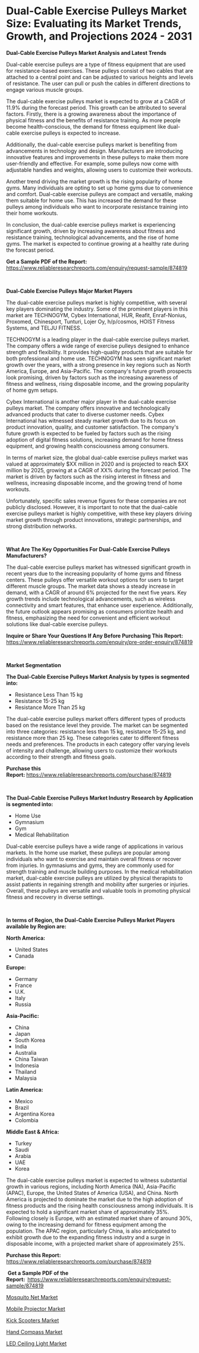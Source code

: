 <p><h1>Dual-Cable Exercise Pulleys Market Size: Evaluating its Market Trends, Growth, and Projections 2024 - 2031</h1></p><p><strong>Dual-Cable Exercise Pulleys Market Analysis and Latest Trends</strong></p>
<p><p>Dual-cable exercise pulleys are a type of fitness equipment that are used for resistance-based exercises. These pulleys consist of two cables that are attached to a central point and can be adjusted to various heights and levels of resistance. The user can pull or push the cables in different directions to engage various muscle groups.</p><p>The dual-cable exercise pulleys market is expected to grow at a CAGR of 11.9% during the forecast period. This growth can be attributed to several factors. Firstly, there is a growing awareness about the importance of physical fitness and the benefits of resistance training. As more people become health-conscious, the demand for fitness equipment like dual-cable exercise pulleys is expected to increase.</p><p>Additionally, the dual-cable exercise pulleys market is benefiting from advancements in technology and design. Manufacturers are introducing innovative features and improvements in these pulleys to make them more user-friendly and effective. For example, some pulleys now come with adjustable handles and weights, allowing users to customize their workouts.</p><p>Another trend driving the market growth is the rising popularity of home gyms. Many individuals are opting to set up home gyms due to convenience and comfort. Dual-cable exercise pulleys are compact and versatile, making them suitable for home use. This has increased the demand for these pulleys among individuals who want to incorporate resistance training into their home workouts.</p><p>In conclusion, the dual-cable exercise pulleys market is experiencing significant growth, driven by increasing awareness about fitness and resistance training, technological advancements, and the rise of home gyms. The market is expected to continue growing at a healthy rate during the forecast period.</p></p>
<p><strong>Get a Sample PDF of the Report:&nbsp;</strong> <a href="https://www.reliableresearchreports.com/enquiry/request-sample/874819">https://www.reliableresearchreports.com/enquiry/request-sample/874819</a></p>
<p>&nbsp;</p>
<p><strong>Dual-Cable Exercise Pulleys Major Market Players</strong></p>
<p><p>The dual-cable exercise pulleys market is highly competitive, with several key players dominating the industry. Some of the prominent players in this market are TECHNOGYM, Cybex International, HUR, Reafit, Enraf-Nonius, Proxomed, Chinesport, Tunturi, Lojer Oy, h/p/cosmos, HOIST Fitness Systems, and TELJU FITNESS.</p><p>TECHNOGYM is a leading player in the dual-cable exercise pulleys market. The company offers a wide range of exercise pulleys designed to enhance strength and flexibility. It provides high-quality products that are suitable for both professional and home use. TECHNOGYM has seen significant market growth over the years, with a strong presence in key regions such as North America, Europe, and Asia-Pacific. The company's future growth prospects look promising, driven by factors such as the increasing awareness of fitness and wellness, rising disposable income, and the growing popularity of home gym setups. </p><p>Cybex International is another major player in the dual-cable exercise pulleys market. The company offers innovative and technologically advanced products that cater to diverse customer needs. Cybex International has witnessed steady market growth due to its focus on product innovation, quality, and customer satisfaction. The company's future growth is expected to be fueled by factors such as the rising adoption of digital fitness solutions, increasing demand for home fitness equipment, and growing health consciousness among consumers.</p><p>In terms of market size, the global dual-cable exercise pulleys market was valued at approximately $XX million in 2020 and is projected to reach $XX million by 2025, growing at a CAGR of XX% during the forecast period. The market is driven by factors such as the rising interest in fitness and wellness, increasing disposable income, and the growing trend of home workouts.</p><p>Unfortunately, specific sales revenue figures for these companies are not publicly disclosed. However, it is important to note that the dual-cable exercise pulleys market is highly competitive, with these key players driving market growth through product innovations, strategic partnerships, and strong distribution networks.</p></p>
<p>&nbsp;</p>
<p><strong>What Are The Key Opportunities For Dual-Cable Exercise Pulleys Manufacturers?</strong></p>
<p><p>The dual-cable exercise pulleys market has witnessed significant growth in recent years due to the increasing popularity of home gyms and fitness centers. These pulleys offer versatile workout options for users to target different muscle groups. The market data shows a steady increase in demand, with a CAGR of around 6% projected for the next five years. Key growth trends include technological advancements, such as wireless connectivity and smart features, that enhance user experience. Additionally, the future outlook appears promising as consumers prioritize health and fitness, emphasizing the need for convenient and efficient workout solutions like dual-cable exercise pulleys.</p></p>
<p><strong>Inquire or Share Your Questions If Any Before Purchasing This Report:</strong> <a href="https://www.reliableresearchreports.com/enquiry/pre-order-enquiry/874819">https://www.reliableresearchreports.com/enquiry/pre-order-enquiry/874819</a></p>
<p>&nbsp;</p>
<p><strong>Market Segmentation</strong></p>
<p><strong>The Dual-Cable Exercise Pulleys Market Analysis by types is segmented into:</strong></p>
<p><ul><li>Resistance Less Than 15 kg</li><li>Resistance 15-25 kg</li><li>Resistance More Than 25 kg</li></ul></p>
<p><p>The dual-cable exercise pulleys market offers different types of products based on the resistance level they provide. The market can be segmented into three categories: resistance less than 15 kg, resistance 15-25 kg, and resistance more than 25 kg. These categories cater to different fitness needs and preferences. The products in each category offer varying levels of intensity and challenge, allowing users to customize their workouts according to their strength and fitness goals.</p></p>
<p><strong>Purchase this Report:&nbsp;</strong><a href="https://www.reliableresearchreports.com/purchase/874819">https://www.reliableresearchreports.com/purchase/874819</a></p>
<p>&nbsp;</p>
<p><strong>The Dual-Cable Exercise Pulleys Market Industry Research by Application is segmented into:</strong></p>
<p><ul><li>Home Use</li><li>Gymnasium</li><li>Gym</li><li>Medical Rehabilitation</li></ul></p>
<p><p>Dual-cable exercise pulleys have a wide range of applications in various markets. In the home use market, these pulleys are popular among individuals who want to exercise and maintain overall fitness or recover from injuries. In gymnasiums and gyms, they are commonly used for strength training and muscle building purposes. In the medical rehabilitation market, dual-cable exercise pulleys are utilized by physical therapists to assist patients in regaining strength and mobility after surgeries or injuries. Overall, these pulleys are versatile and valuable tools in promoting physical fitness and recovery in diverse settings.</p></p>
<p>&nbsp;</p>
<p><strong>In terms of Region, the Dual-Cable Exercise Pulleys Market Players available by Region are:</strong></p>
<p>
    <p> <strong> North America: </strong>
        <ul>
            <li>United States</li>
            <li>Canada</li>
        </ul>
        </p> 
    <p> <strong> Europe: </strong>
        <ul>
            <li>Germany</li>
            <li>France</li>
            <li>U.K.</li>
            <li>Italy</li>
            <li>Russia</li>
        </ul>
        </p> 
    <p> <strong> Asia-Pacific: </strong>
        <ul>
            <li>China</li>
            <li>Japan</li>
            <li>South Korea</li>
            <li>India</li>
            <li>Australia</li>
            <li>China Taiwan</li>
            <li>Indonesia</li>
            <li>Thailand</li>
            <li>Malaysia</li>
        </ul>
        </p> 
    <p> <strong> Latin America: </strong>
        <ul>
            <li>Mexico</li>
            <li>Brazil</li>
            <li>Argentina Korea</li>
            <li>Colombia</li>
        </ul>
        </p> 
    <p> <strong> Middle East & Africa: </strong>
        <ul>
            <li>Turkey</li>
            <li>Saudi</li>
            <li>Arabia</li>
            <li>UAE</li>
            <li>Korea</li>
        </ul>
    </p>
    </p>
<p><p>The dual-cable exercise pulleys market is expected to witness substantial growth in various regions, including North America (NA), Asia-Pacific (APAC), Europe, the United States of America (USA), and China. North America is projected to dominate the market due to the high adoption of fitness products and the rising health consciousness among individuals. It is expected to hold a significant market share of approximately 35%. Following closely is Europe, with an estimated market share of around 30%, owing to the increasing demand for fitness equipment among the population. The APAC region, particularly China, is also anticipated to exhibit growth due to the expanding fitness industry and a surge in disposable income, with a projected market share of approximately 25%.</p></p>
<p><strong>Purchase this Report: </strong><a href="https://www.reliableresearchreports.com/purchase/874819">https://www.reliableresearchreports.com/purchase/874819</a></p>
<p>&nbsp;<strong>Get a Sample PDF of the Report:&nbsp;&nbsp;</strong><a href="https://www.reliableresearchreports.com/enquiry/request-sample/874819">https://www.reliableresearchreports.com/enquiry/request-sample/874819</a></p>
<p><strong></strong></p>
<p><p><a href="https://medium.com/@patriciaday39/mosquito-net-market-size-reveals-the-best-marketing-channels-in-global-industry-d6701099b10c">Mosquito Net Market</a></p><p><a href="https://medium.com/@patriciaday39/mobile-projector-market-comprehensive-assessment-by-type-application-and-geography-a15647c29b3d">Mobile Projector Market</a></p><p><a href="https://medium.com/@vincentalvarez1980/kick-scooters-market-insights-into-market-cagr-market-trends-and-growth-strategies-f6e6b41ba98c">Kick Scooters Market</a></p><p><a href="https://medium.com/@vincentalvarez1980/hand-compass-market-comprehensive-assessment-by-type-application-and-geography-c800d2288ca5">Hand Compass Market</a></p><p><a href="https://medium.com/@patriciaday39/led-ceiling-light-market-furnishes-information-on-market-share-market-trends-and-market-growth-fc2f7fb6ce47">LED Ceiling Light Market</a></p></p>